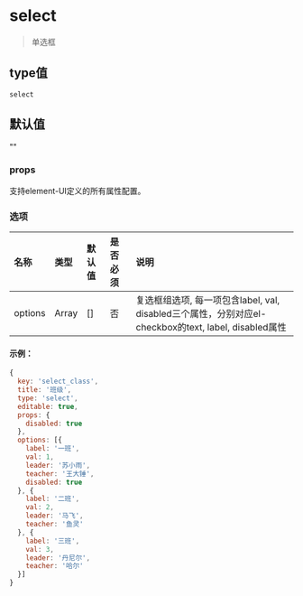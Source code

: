 # select
> 单选框

## type值
`select`

## 默认值
""

### props

支持element-UI定义的所有属性配置。

### 选项
名称  | 类型 | 默认值 | 是否必须 | 说明
:---- | :---- | :---- | :---- | :----
options | Array | [] | 否 | 复选框组选项, 每一项包含label, val, disabled三个属性，分别对应el-checkbox的text, label, disabled属性


#### 示例：
```javascript
{
  key: 'select_class',
  title: '班级',
  type: 'select',
  editable: true,
  props: {
    disabled: true
  },
  options: [{
    label: '一班',
    val: 1,
    leader: '苏小雨',
    teacher: '王大锤',
    disabled: true
  }, {
    label: '二班',
    val: 2,
    leader: '马飞',
    teacher: '鱼灵'
  }, {
    label: '三班',
    val: 3,
    leader: '丹尼尔',
    teacher: '哈尔'
  }]
}
```